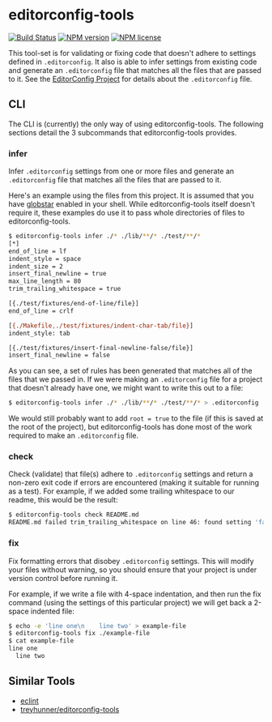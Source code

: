 # editorconfig-tools
[![Build Status](http://img.shields.io/travis/slang800/editorconfig-tools.svg?style=flat-square)](https://travis-ci.org/slang800/editorconfig-tools) [![NPM version](http://img.shields.io/npm/v/editorconfig-tools.svg?style=flat-square)](https://www.npmjs.org/package/editorconfig-tools) [![NPM license](http://img.shields.io/npm/l/editorconfig-tools.svg?style=flat-square)](https://www.npmjs.org/package/editorconfig-tools)

This tool-set is for validating or fixing code that doesn't adhere to settings defined in `.editorconfig`. It also is able to infer settings from existing code and generate an `.editorconfig` file that matches all the files that are passed to it. See the [EditorConfig Project](http://editorconfig.org/) for details about the `.editorconfig` file.

## CLI
The CLI is (currently) the only way of using editorconfig-tools. The following sections detail the 3 subcommands that editorconfig-tools provides.

### infer
Infer `.editorconfig` settings from one or more files and generate an `.editorconfig` file that matches all the files that are passed to it.

Here's an example using the files from this project. It is assumed that you have [globstar](http://www.linuxjournal.com/content/globstar-new-bash-globbing-option) enabled in your shell. While editorconfig-tools itself doesn't require it, these examples do use it to pass whole directories of files to editorconfig-tools.

```bash
$ editorconfig-tools infer ./* ./lib/**/* ./test/**/*
[*]
end_of_line = lf
indent_style = space
indent_size = 2
insert_final_newline = true
max_line_length = 80
trim_trailing_whitespace = true

[{./test/fixtures/end-of-line/file}]
end_of_line = crlf

[{./Makefile,./test/fixtures/indent-char-tab/file}]
indent_style: tab

[{./test/fixtures/insert-final-newline-false/file}]
insert_final_newline = false
```

As you can see, a set of rules has been generated that matches all of the files that we passed in. If we were making an `.editorconfig` file for a project that doesn't already have one, we might want to write this out to a file:

```bash
$ editorconfig-tools infer ./* ./lib/**/* ./test/**/* > .editorconfig
```

We would still probably want to add `root = true` to the file (if this is saved at the root of the project), but editorconfig-tools has done most of the work required to make an `.editorconfig` file.

### check
Check (validate) that file(s) adhere to `.editorconfig` settings and return a non-zero exit code if errors are encountered (making it suitable for running as a test). For example, if we added some trailing whitespace to our readme, this would be the result:

```bash
$ editorconfig-tools check README.md
README.md failed trim_trailing_whitespace on line 46: found setting 'false', should be 'true'
```

### fix
Fix formatting errors that disobey `.editorconfig` settings. This will modify your files without warning, so you should ensure that your project is under version control before running it.

For example, if we write a file with 4-space indentation, and then run the fix command (using the settings of this particular project) we will get back a 2-space indented file:

```bash
$ echo -e 'line one\n    line two' > example-file
$ editorconfig-tools fix ./example-file
$ cat example-file
line one
  line two
```

## Similar Tools
- [eclint](https://github.com/jedmao/eclint)
- [treyhunner/editorconfig-tools](https://github.com/treyhunner/editorconfig-tools)
